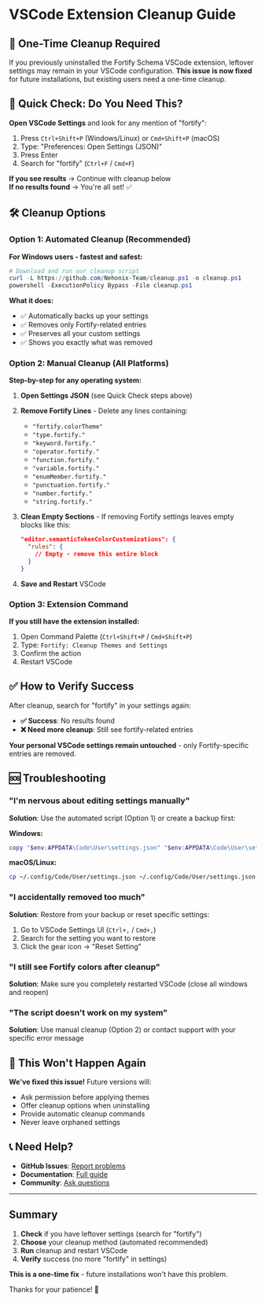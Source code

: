 # VSCode Extension Cleanup Guide

## 🚨 One-Time Cleanup Required

If you previously uninstalled the Fortify Schema VSCode extension, leftover settings may remain in your VSCode configuration. **This issue is now fixed** for future installations, but existing users need a one-time cleanup.

## 🎯 Quick Check: Do You Need This?

**Open VSCode Settings** and look for any mention of "fortify":

1. Press `Ctrl+Shift+P` (Windows/Linux) or `Cmd+Shift+P` (macOS)
2. Type: "Preferences: Open Settings (JSON)"
3. Press Enter
4. Search for "fortify" (`Ctrl+F` / `Cmd+F`)

**If you see results** → Continue with cleanup below  
**If no results found** → You're all set! ✅

## 🛠️ Cleanup Options

### Option 1: Automated Cleanup (Recommended)

**For Windows users - fastest and safest:**

```powershell
# Download and run our cleanup script
curl -L https://github.com/Nehonix-Team/cleanup.ps1 -o cleanup.ps1
powershell -ExecutionPolicy Bypass -File cleanup.ps1
```

**What it does:**
- ✅ Automatically backs up your settings
- ✅ Removes only Fortify-related entries
- ✅ Preserves all your custom settings
- ✅ Shows you exactly what was removed

### Option 2: Manual Cleanup (All Platforms)

**Step-by-step for any operating system:**

1. **Open Settings JSON** (see Quick Check steps above)

2. **Remove Fortify Lines** - Delete any lines containing:
   - `"fortify.colorTheme"`
   - `"type.fortify."`
   - `"keyword.fortify."`
   - `"operator.fortify."`
   - `"function.fortify."`
   - `"variable.fortify."`
   - `"enumMember.fortify."`
   - `"punctuation.fortify."`
   - `"number.fortify."`
   - `"string.fortify."`

3. **Clean Empty Sections** - If removing Fortify settings leaves empty blocks like this:
   ```json
   "editor.semanticTokenColorCustomizations": {
     "rules": {
       // Empty - remove this entire block
     }
   }
   ```

4. **Save and Restart** VSCode

### Option 3: Extension Command

**If you still have the extension installed:**

1. Open Command Palette (`Ctrl+Shift+P` / `Cmd+Shift+P`)
2. Type: `Fortify: Cleanup Themes and Settings`
3. Confirm the action
4. Restart VSCode

## ✅ How to Verify Success

After cleanup, search for "fortify" in your settings again:

- **✅ Success**: No results found
- **❌ Need more cleanup**: Still see fortify-related entries

**Your personal VSCode settings remain untouched** - only Fortify-specific entries are removed.

## 🆘 Troubleshooting

### "I'm nervous about editing settings manually"
**Solution**: Use the automated script (Option 1) or create a backup first:

**Windows:**
```powershell
copy "$env:APPDATA\Code\User\settings.json" "$env:APPDATA\Code\User\settings.json.backup"
```

**macOS/Linux:**
```bash
cp ~/.config/Code/User/settings.json ~/.config/Code/User/settings.json.backup
```

### "I accidentally removed too much"
**Solution**: Restore from your backup or reset specific settings:
1. Go to VSCode Settings UI (`Ctrl+,` / `Cmd+,`)
2. Search for the setting you want to restore
3. Click the gear icon → "Reset Setting"

### "I still see Fortify colors after cleanup"
**Solution**: Make sure you completely restarted VSCode (close all windows and reopen)

### "The script doesn't work on my system"
**Solution**: Use manual cleanup (Option 2) or contact support with your specific error message

## 🔮 This Won't Happen Again

**We've fixed this issue!** Future versions will:
- Ask permission before applying themes
- Offer cleanup options when uninstalling  
- Provide automatic cleanup commands
- Never leave orphaned settings

## 📞 Need Help?

- **GitHub Issues**: [Report problems](https://github.com/Nehonix-Team/issues)
- **Documentation**: [Full guide](../README.md)
- **Community**: [Ask questions](https://github.com/Nehonix-Team/discussions)

---

## Summary

1. **Check** if you have leftover settings (search for "fortify")
2. **Choose** your cleanup method (automated recommended)
3. **Run** cleanup and restart VSCode
4. **Verify** success (no more "fortify" in settings)

**This is a one-time fix** - future installations won't have this problem.

Thanks for your patience! 🙏